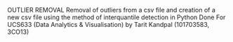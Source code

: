 OUTLIER REMOVAL
Removal of outliers from a csv file and creation of a new csv file using the method of interquantile detection in Python
Done For UCS633 (Data Analytics & Visualisation) by Tarit Kandpal (101703583, 3CO13)